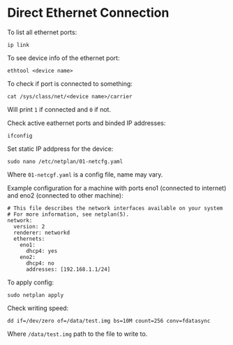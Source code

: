 # Direct Ethernet Connection

To list all ethernet ports:

    ip link
    
To see device info of the ethernet port:

    ethtool <device name>
    
To check if port is connected to something:

    cat /sys/class/net/<device name>/carrier

Will print `1` if connected and `0` if not.

Check active eathernet ports and binded IP addresses:

    ifconfig
    
Set static IP addpress for the device:

    sudo nano /etc/netplan/01-netcfg.yaml

Where `01-netcgf.yaml` is a config file, name may vary.

Example configuration for a machine with ports eno1 (connected to internet) and eno2 (connected to other machine):

    # This file describes the network interfaces available on your system
    # For more information, see netplan(5).
    network:
      version: 2
      renderer: networkd
      ethernets:
        eno1:
          dhcp4: yes
        eno2:
          dhcp4: no
          addresses: [192.168.1.1/24]

To apply config:

    sudo netplan apply

Check writing speed:
    
    dd if=/dev/zero of=/data/test.img bs=10M count=256 conv=fdatasync

Where `/data/test.img` path to the file to write to.
